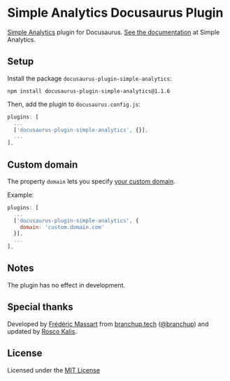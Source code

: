# Simple Analytics Docusaurus Plugin

[Simple Analytics](https://www.simpleanalytics.com/) plugin for Docusaurus. [See the documentation](https://docs.simpleanalytics.com/install-simple-analytics-with-docusaurus) at Simple Analytics.

## Setup

Install the package `docusaurus-plugin-simple-analytics`:

```
npm install docusaurus-plugin-simple-analytics@1.1.6
```

Then, add the plugin to `docusaurus.config.js`:

```js
plugins: [
  ...
  ['docusaurus-plugin-simple-analytics', {}],
  ...
],
```

## Custom domain

The property `domain` lets you specify [your custom domain](https://docs.simpleanalytics.com/bypass-ad-blockers).

Example:

```js
plugins: [
  ...
  ['docusaurus-plugin-simple-analytics', {
    domain: 'custom.domain.com'
  }],
  ...
],
```

## Notes

The plugin has no effect in development.

## Special thanks

Developed by [Frédéric Massart](https://github.com/FMCorz) from [branchup.tech](https://www.branchup.tech/?utm_source=github.com%2Fsimpleanalytics%2Fdocusaurus-plugin) ([@branchup](https://github.com/branchup)) and updated by [Rosco Kalis](https://github.com/rkalis).

## License

Licensed under the [MIT License](http://www.opensource.org/licenses/mit-license.php)
